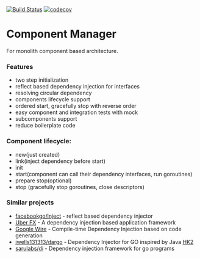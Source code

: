[![Build Status](https://travis-ci.org/AndreyBronin/component-manager.svg?branch=master)](https://travis-ci.org/AndreyBronin/component-manager)
[![codecov](https://codecov.io/gh/andreybronin/component-manager/branch/master/graph/badge.svg)](https://codecov.io/gh/andreybronin/component-manager)

# Component Manager

For monolith component based architecture.

### Features 

- two step initialization
- reflect based dependency injection for interfaces
- resolving circular dependency 
- components lifecycle support
- ordered start, gracefully stop with reverse order
- easy component and integration tests with mock
- subcomponents support
- reduce boilerplate code

### Component lifecycle:

- new(just created) 
- link(inject dependency before start)
- init
- start(component can call their dependency interfaces, run goroutines)
- prepare stop(optional)
- stop (gracefully stop goroutines, close descriptors)


### Similar projects

- [facebookgo/inject](https://github.com/facebookgo/inject) - reflect based dependency injector
- [Uber FX](https://github.com/uber-go/fx) - A dependency injection based application framework
- [Google Wire](https://blog.golang.org/wire) - Compile-time Dependency Injection based on code generation
- [jwells131313/dargo](https://github.com/jwells131313/dargo) - Dependency Injector for GO inspired by Java [HK2](https://javaee.github.io/hk2/)
- [sarulabs/di](https://github.com/sarulabs/di) - Dependency injection framework for go programs
                                                   
